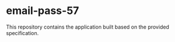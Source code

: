 # email-pass-57

This repository contains the application built based on the provided specification.